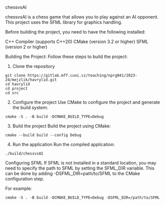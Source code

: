 chessvsAI

chessvsAI is a chess game that allows you to play against an AI opponent. This project uses the SFML library for graphics handling.

Before building the project, you need to have the following installed:

C++ Compiler (supports C++20)
CMake (version 3.2 or higher)
SFML (version 2 or higher)

Building the Project:
Follow these steps to build the project:

1. Clone the repository

```
git clone https://gitlab.mff.cuni.cz/teaching/nprg041/2023-24/mejzlik/havrylid.git
cd havrylid
cd project
cd src
```


2. Configure the project
Use CMake to configure the project and generate the build system:

```
cmake -S . -B build -DCMAKE_BUILD_TYPE=Debug
```
3. Build the project
Build the project using CMake:

```
cmake --build build --config Debug
```
4. Run the application
Run the compiled application:

```
./build/chessvsAI
```

Configuring SFML
If SFML is not installed in a standard location, you may need to specify the path to SFML by setting the SFML_DIR variable. This can be done by adding -DSFML_DIR=path/to/SFML to the CMake configuration step.

For example:

```
cmake -S . -B build -DCMAKE_BUILD_TYPE=Debug -DSFML_DIR=/path/to/SFML
```